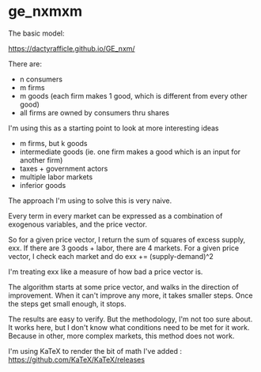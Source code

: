 # ge_nxmxm

The basic model: 

https://dactyrafficle.github.io/GE_nxm/

There are:
 * n consumers
 * m firms
 * m goods (each firm makes 1 good, which is different from every other good)
 * all firms are owned by consumers thru shares

I'm using this as a starting point to look at more interesting ideas
  * m firms, but k goods
  * intermediate goods (ie. one firm makes a good which is an input for another firm)
  * taxes + government actors
  * multiple labor markets
  * inferior goods


The approach I'm using to solve this is very naive. 

Every term in every market can be expressed as a combination of exogenous variables, and the price vector.

So for a given price vector, I return the sum of squares of excess supply, exx. If there are 3 goods + labor, there are 4 markets. For a given price vector, I check each market and do exx += (supply-demand)^2 

I'm treating exx like a measure of how bad a price vector is.

The algorithm starts at some price vector, and walks in the direction of improvement. When it can't improve any more, it takes smaller steps. Once the steps get small enough, it stops.

The results are easy to verify. But the methodology, I'm not too sure about. It works here, but I don't know what conditions need to be met for it work. Because in other, more complex markets, this method does not work.



I'm using KaTeX to render the bit of math I've added : https://github.com/KaTeX/KaTeX/releases
